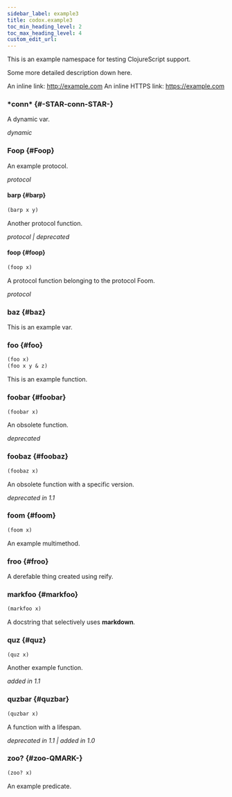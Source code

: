 ```yaml
---
sidebar_label: example3
title: codox.example3
toc_min_heading_level: 2
toc_max_heading_level: 4
custom_edit_url:
---
```


This is an example namespace for testing ClojureScript support.

  Some more detailed description down here.

  An inline link: http://example.com
  An inline HTTPS link: https://example.com




### \*conn\* {#-STAR-conn-STAR-}


A dynamic var.

*dynamic*


### Foop {#Foop}


An example protocol.

*protocol*


#### barp {#barp}
``` clojure
(barp x y)
```


Another protocol function.

*protocol | deprecated*


#### foop {#foop}
``` clojure
(foop x)
```


A protocol function belonging to the protocol Foom.

*protocol*


### baz {#baz}


This is an example var.

### foo {#foo}
``` clojure
(foo x)
(foo x y & z)
```


This is an example function.

### foobar {#foobar}
``` clojure
(foobar x)
```


An obsolete function.

*deprecated*


### foobaz {#foobaz}
``` clojure
(foobaz x)
```


An obsolete function with a specific version.

*deprecated in 1.1*


### foom {#foom}
``` clojure
(foom x)
```


An example multimethod.

### froo {#froo}


A derefable thing created using reify.

### markfoo {#markfoo}
``` clojure
(markfoo x)
```


A docstring that selectively uses **markdown**.

### quz {#quz}
``` clojure
(quz x)
```


Another example function.

*added in 1.1*


### quzbar {#quzbar}
``` clojure
(quzbar x)
```


A function with a lifespan.

*deprecated in 1.1 | added in 1.0*


### zoo? {#zoo-QMARK-}
``` clojure
(zoo? x)
```


An example predicate.
